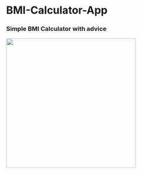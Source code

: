 # BMI-Calculator-App

### Simple BMI Calculator with advice

<img src="https://user-images.githubusercontent.com/31719821/135809169-3526f928-8080-451b-946b-91a8ec89f920.gif"  width="350"/>
